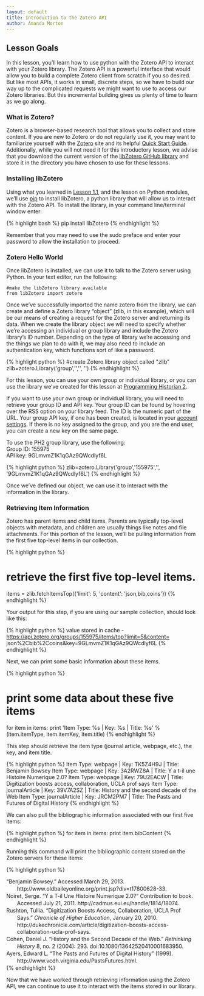 ```yaml
---
layout: default
title: Introduction to the Zotero API
author: Amanda Morton
---
```


Lesson Goals
------------

In this lesson, you’ll learn how to use python with the Zotero API to interact with your Zotero library. The Zotero API is a powerful interface that would allow you to build a complete Zotero client from scratch if you so desired. But like most APIs, it works in small,
discrete steps, so we have to build our way up to the complicated
requests we might want to use to access our Zotero libraries. But this
incremental building gives us plenty of time to learn as we go along.

### What is Zotero?

Zotero is a browser-based research tool that allows you to collect and
store content. If you are new to Zotero or do not regularly use it, you
may want to familiarize yourself with the [Zotero](http://zotero.org)
site and its helpful [Quick Start
Guide](https://www.zotero.org/support/quick_start_guide). Additionally,
while you will not need it for this introductory lesson, we advise that
you download the current version of the [libZotero GitHub
library](https://github.com/fcheslack/libZotero) and store it in the
directory you have chosen to use for these lessons.

### Installing libZotero

Using what you learned in [Lesson
1.1](lesson-1-1-introduction-and-installation), and the lesson on Python
modules, we’ll use [pip](”http://www.pip-installer.org/en/latest/”) to
install libZotero, a python library that will allow us to interact with
the Zotero API. To install the library, in your command line/terminal
window enter:

{% highlight bash %} pip install libZotero {% endhighlight %}

Remember that you may need to use the sudo preface and enter your
password to allow the installation to proceed.

### Zotero Hello World

Once libZotero is installed, we can use it to talk to the Zotero server
using Python. In your text editor, run the following:

``` {.python}
#make the libZotero library available
from libZotero import zotero 
```

Once we’ve successfully imported the name zotero from the library, we
can create and define a Zotero library “object” (zlib, in this example),
which will be our means of creating a request for the Zotero server and
returning its data. When we create the library object we will need to
specify whether we’re accessing an individual or group library and
include the Zotero library’s ID number. Depending on the type of library
we’re accessing and the things we plan to do with it, we may also need
to include an authentication key, which functions sort of like a
password.

{% highlight python %} 
 #create Zotero library object called "zlib"
zlib=zotero.Library('group','<insert group ID>','<null>',
'<insert API key>') 
{% endhighlight %}

For this lesson, you can use your own group or individual library, or
you can use the library we’ve created for this lesson at [Programming
Historian 2](https://www.zotero.org/groups/programming_historian_2).

If you want to use your own group or individual library, you will need
to retrieve your group ID and API key. Your group ID can be found by
hovering over the RSS option on your library feed. The ID is the numeric
part of the URL. Your group API key, if one has been created, is located
in your [account settings](https://www.zotero.org/settings/keys). If
there is no key assigned to the group, and you are the end user, you can
create a new key on the same page.

To use the PH2 group library, use the following:\
 Group ID: 155975\
 API key: 9GLmvmZ1K1qGAz9QWcdlyf6L

{% highlight python %} 
 zlib=zotero.Library('group','155975','<null>',
'9GLmvmZ1K1qGAz9QWcdlyf6L') 
{% endhighlight %}

Once we’ve defined our object, we can use it to interact with the
information in the library.

### Retrieving Item Information

Zotero has parent items and child items. Parents are typically top-level
objects with metadata, and children are usually things like notes and
file attachments. For this portion of the lesson, we’ll be pulling
information from the first five top-level items in our collection.

{% highlight python %} 
# retrieve the first five top-level items.
items = zlib.fetchItemsTop({'limit': 5, 'content': 'json,bib,coins'}) 
{% endhighlight %}

Your output for this step, if you are using our sample collection,
should look like this:

{% highlight python %} 
 value stored in cache - https://api.zotero.org/groups/155975/items/top?limit=5&content=
json%2Cbib%2Ccoins&key=9GLmvmZ1K1qGAz9QWcdlyf6L 
{% endhighlight %}

Next, we can print some basic information about these items.

{% highlight python %} 
 # print some data about these five items
for item in items:
print 'Item Type: %s | Key: %s | Title: %s' % (item.itemType,
item.itemKey, item.title) 
{% endhighlight %}

This step should retrieve the item type (journal article, webpage,
etc.), the key, and item title.

{% highlight python %} 
Item Type: webpage | Key: TK5Z4H9J | Title: Benjamin Bowsey
Item Type: webpage | Key: 3A2RWZ8A | Title: Y a t-il une
Histoire Numerique 2.0?
Item Type: webpage | Key: 79U2EACW | Title: Digitization
boosts access, collaboration, UCLA prof says
Item Type: journalArticle | Key: 39V7A2SZ | Title: History
and the second decade of the Web
Item Type: journalArticle | Key: JRCM2PM7 | Title: The
Pasts and Futures of Digital History 
{% endhighlight %}

We can also pull the bibliographic information associated with our first
five items:

{% highlight python %} 
 for item in items:
    print item.bibContent 
{% endhighlight %}

Running this command will print the bibliographic content stored on the
Zotero servers for these items:

{% highlight python %} 
 <div class="csl-bib-body" style="line-height: 1.35; padding-left: 2em; text-indent:-2em;" xmlns="http://www.w3.org/1999/xhtml">
  <div class="csl-entry">“Benjamin Bowsey.” Accessed March 29, 2013. http://www.oldbaileyonline.org/print.jsp?div=t17800628-33.</div>
</div>
<div class="csl-bib-body" style="line-height: 1.35; padding-left: 2em; text-indent:-2em;" xmlns="http://www.w3.org/1999/xhtml">
  <div class="csl-entry">Noiret, Serge. “Y a T-il Une Histoire Numerique 2.0?” Contribution to book. Accessed July 21, 2011. http://cadmus.eui.eu/handle/1814/18074.</div>
</div>
<div class="csl-bib-body" style="line-height: 1.35; padding-left: 2em; text-indent:-2em;" xmlns="http://www.w3.org/1999/xhtml">
  <div class="csl-entry">Rushton, Tullia. “Digitization Boosts Access, Collaboration, UCLA Prof Says.” <i>Chronicle of Higher Education</i>, January 20, 2010. http://dukechronicle.com/article/digitization-boosts-access-collaboration-ucla-prof-says.</div>
</div>
<div class="csl-bib-body" style="line-height: 1.35; padding-left: 2em; text-indent:-2em;" xmlns="http://www.w3.org/1999/xhtml">
  <div class="csl-entry">Cohen, Daniel J. “History and the Second Decade of the Web.” <i>Rethinking History</i> 8, no. 2 (2004): 293. doi:10.1080/13642520410001683950.</div>
</div>
<div class="csl-bib-body" style="line-height: 1.35; padding-left: 2em; text-indent:-2em;" xmlns="http://www.w3.org/1999/xhtml">
  <div class="csl-entry">Ayers, Edward L. “The Pasts and Futures of Digital History” (1999). http://www.vcdh.virginia.edu/PastsFutures.html.</div>
</div>
{% endhighlight %}

Now that we have worked through retrieving information using the Zotero
API, we can continue to use it to interact with the items stored in our
library.
